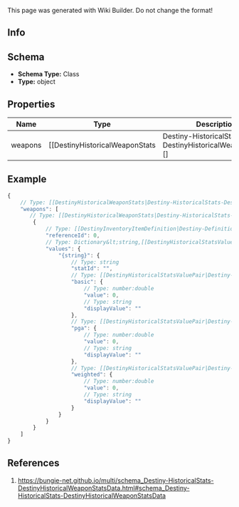 <span class="wiki-builder">This page was generated with Wiki Builder. Do not change the format!</span>

## Info

## Schema
* **Schema Type:** Class
* **Type:** object

## Properties
Name | Type | Description
---- | ---- | -----------
weapons | [[DestinyHistoricalWeaponStats|Destiny-HistoricalStats-DestinyHistoricalWeaponStats]][] | List of weapons and their perspective values.

## Example
```javascript
{
    // Type: [[DestinyHistoricalWeaponStats|Destiny-HistoricalStats-DestinyHistoricalWeaponStats]][]
    "weapons": [
       // Type: [[DestinyHistoricalWeaponStats|Destiny-HistoricalStats-DestinyHistoricalWeaponStats]]
        {
            // Type: [[DestinyInventoryItemDefinition|Destiny-Definitions-DestinyInventoryItemDefinition]]:ManifestDefinition:integer:uint32
            "referenceId": 0,
            // Type: Dictionary&lt;string,[[DestinyHistoricalStatsValue|Destiny-HistoricalStats-DestinyHistoricalStatsValue]]&gt;
            "values": {
                "{string}": {
                    // Type: string
                    "statId": "",
                    // Type: [[DestinyHistoricalStatsValuePair|Destiny-HistoricalStats-DestinyHistoricalStatsValuePair]]
                    "basic": {
                        // Type: number:double
                        "value": 0,
                        // Type: string
                        "displayValue": ""
                    },
                    // Type: [[DestinyHistoricalStatsValuePair|Destiny-HistoricalStats-DestinyHistoricalStatsValuePair]]
                    "pga": {
                        // Type: number:double
                        "value": 0,
                        // Type: string
                        "displayValue": ""
                    },
                    // Type: [[DestinyHistoricalStatsValuePair|Destiny-HistoricalStats-DestinyHistoricalStatsValuePair]]
                    "weighted": {
                        // Type: number:double
                        "value": 0,
                        // Type: string
                        "displayValue": ""
                    }
                }
            }
        }
    ]
}

```

## References
1. https://bungie-net.github.io/multi/schema_Destiny-HistoricalStats-DestinyHistoricalWeaponStatsData.html#schema_Destiny-HistoricalStats-DestinyHistoricalWeaponStatsData
